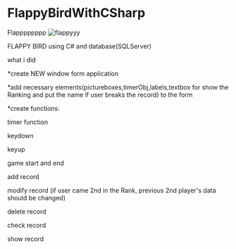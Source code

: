 # FlappyBirdWithCSharp
Flapppppppp
![flappyyy](https://user-images.githubusercontent.com/28382771/35800230-36550ab8-0a1d-11e8-9e08-74e36bb3e1c7.gif)

FLAPPY BIRD using C# and database(SQLServer)

what i did

*create NEW window form application

*add necessary elements(pictureboxes,timerObj,labels,textbox for show the Ranking and put the name if user breaks the record) to the form

*create functions:

 timer function
 
 keydown
 
 keyup
 
 game start and end
 
 add record
 
 modify record (if user came 2nd in the Rank, previous 2nd player's data should be changed)
 
 delete record
 
 check record 
 
 show record
